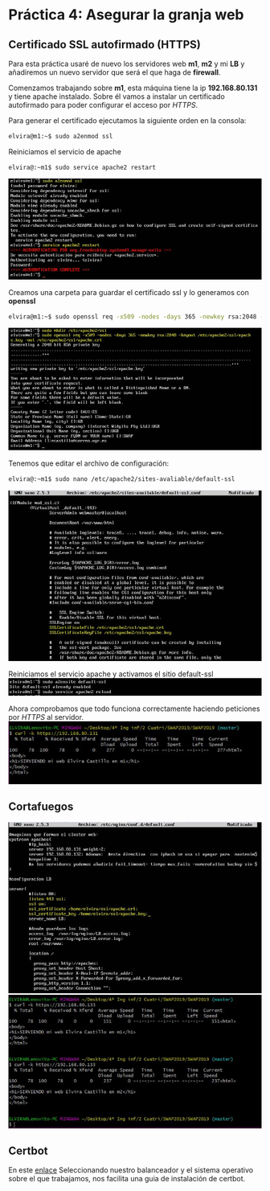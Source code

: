 # Práctica 4: Asegurar la granja web

## Certificado SSL autofirmado (HTTPS)

Para esta práctica usaré de nuevo los servidores web **m1**, **m2** y mi **LB** y añadiremos un nuevo servidor que será el que haga de **firewall**.

Comenzamos trabajando sobre **m1**, esta máquina tiene la ip **192.168.80.131** y tiene apache instalado. Sobre él vamos a instalar un certificado autofirmado para poder configurar el acceso por *HTTPS*.

Para generar el certificado ejecutamos la siguiente orden en la consola:
```bash
elvira@m1:~$ sudo a2enmod ssl
```

Reiniciamos el servicio de apache
```bash
elvira@:~m1$ sudo service apache2 restart
```
![imagen](https://github.com/layoel/SWAP2019/blob/master/PRACTICAS/Practica4/imagenes/1.JPG)

Creamos una carpeta para guardar el certificado ssl  y lo generamos con **openssl**
```bash
elvira@m1:~$ sudo openssl req -x509 -nodes -days 365 -newkey rsa:2048 -keyout /etc/apache2/ssl/apache.key -out /etc/apache2/ssl/apache.crt
```
![imagen](https://github.com/layoel/SWAP2019/blob/master/PRACTICAS/Practica4/imagenes/2.JPG)

Tenemos que editar el archivo de configuración:
```bash
elvira@:~m1$ sudo nano /etc/apache2/sites-avaliable/default-ssl
```
![imagen](https://github.com/layoel/SWAP2019/blob/master/PRACTICAS/Practica4/imagenes/3.JPG)

Reiniciamos el servicio apache y activamos el sitio default-ssl
![imagen](https://github.com/layoel/SWAP2019/blob/master/PRACTICAS/Practica4/imagenes/4.JPG)

Ahora comprobamos que todo funciona correctamente haciendo peticiones por *HTTPS* al servidor.
![imagen](https://github.com/layoel/SWAP2019/blob/master/PRACTICAS/Practica4/imagenes/5.JPG)










## Cortafuegos

![imagen](https://github.com/layoel/SWAP2019/blob/master/PRACTICAS/Practica4/imagenes/9.JPG)
![imagen](https://github.com/layoel/SWAP2019/blob/master/PRACTICAS/Practica4/imagenes/10.JPG)


## Certbot 

En este [enlace](https://certbot.eff.org/lets-encrypt/ubuntuxenial-nginx) Seleccionando nuestro balanceador y el sistema operativo sobre el que trabajamos, nos facilita una guia de instalación de certbot.


